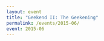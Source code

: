 ```yaml
---
layout: event
title: "Geekend II: The Geekening"
permalink: /events/2015-06/
event: 2015-06
---
```



